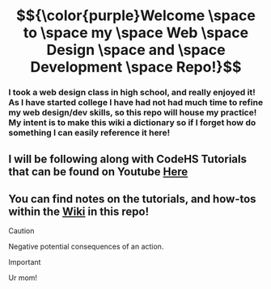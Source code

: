 
# $${\color{purple}Welcome \space to \space  my \space  Web \space  Design \space and \space Development \space  Repo!}$$

### I took a web design class in high school, and really enjoyed it! As I have started college I have had not had much time to refine my web design/dev skills, so this repo will house my practice! My intent is to make this wiki a dictionary so if I forget how do something I can easily reference it here!

## I will be following along with CodeHS Tutorials that can be found on Youtube [Here](https://www.youtube.com/watch?v=Nsw0rAQOqos&list=PLUEYQSaHI9SK6P6LaBOVtK0POhFu5GDKR) 

## You can find notes on the tutorials, and how-tos within the [Wiki](https://github.com/Hsanokklis/WedDesignAndDevelopment/wiki) in this repo! 

> [!CAUTION]
> Negative potential consequences of an action.

> [!IMPORTANT]
> Ur mom!


